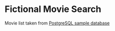 # Fictional Movie Search
Movie list taken from [PostgreSQL sample database](https://neon.tech/postgresql/postgresql-getting-started/postgresql-sample-database)
